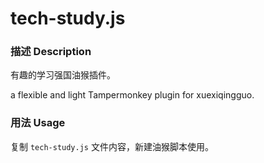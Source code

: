 # tech-study.js

### 描述 Description

有趣的学习强国油猴插件。

a flexible and light Tampermonkey plugin for xuexiqingguo.

### 用法 Usage

复制 `tech-study.js` 文件内容，新建油猴脚本使用。
